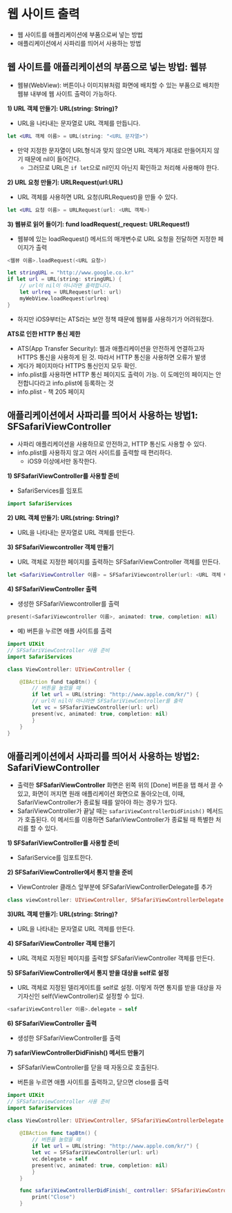 # 웹 사이트 출력  

- 웹 사이트를 애플리케이션에 부품으로써 넣는 방법  
- 애플리케이션에서 사파리를 띄어서 사용하는 방법  

## 웹 사이트를 애플리케이션의 부품으로 넣는 방법: 웹뷰  
- 웹뷰(WebView): 버튼이나 이미지뷰처럼 화면에 배치할 수 있는 부품으로 배치한 웹뷰 내부에 웹 사이트 출력이 가능하다.  

**1) URL 객체 만들기: URL(string: String)?**  
- URL을 나타내는 문자열로 URL 객체를 만듭니다.  
```swift
let <URL 객체 이름> = URL(string: "<URL 문자열>") 
```
 - 만약 지정한 문자열이 URL형식과 맞지 않으면 URL 객체가 제대로 만들어지지 않기 때문에 nil이 들어간다.  
   - 그러므로 URL은 `if let`으로 nil인지 아닌지 확인하고 처리해 사용해야 한다.  

**2) URL 요청 만들기: URLRequest(url:URL)**  
- URL 객체를 사용하면 URL 요청(URLRequest)을 만들 수 있다.  
```swift
let <URL 요청 이름> = URLRequest(url: <URL 객체>)  
```

**3) 웹뷰로 읽어 들이기: fund loadRequest(_request: URLRequest!)**  
- 웹뷰에 있는 loadRequest() 메서드의 매개변수로 URL 요청을 전달하면 지정한 페이지가 출력  
```swift
<웹뷰 이름>.loadRequest(<URL 요청>)  
```
```swift
let stringURL = "http://www.google.co.kr"
if let url = URL(string: stringURL) {
    // url이 nil이 아니라면 출력합니다. 
    let urlreq = URLRequest(url: url)   
    myWebView.loadRequest(urlreq)  
}  
```

- 하지만 iOS9부터는 ATS라는 보안 정책 때문에 웹뷰를 사용하기가 어려워졌다.  

**ATS로 인한 HTTP 통신 제한**  
- ATS(App Transfer Security): 웹과 애플리케이션을 안전하게 연결하고자 HTTPS 통신을 사용하게 된 것. 따라서 HTTP 통신을 사용하면 오류가 발생   
- 게다가 페이지마다 HTTPS 통신인지 모두 확인.  
- info.plist를 사용하면 HTTP 통신 페이지도 출력이 가능. 이 도메인의 페이지는 안전합니다라고 info.plist에 등록하는 것  
 - info.plist - 책 205 페이지  

## 애플리케이션에서 사파리를 띄어서 사용하는 방법1: SFSafariViewController  
- 사파리 애플리케이션을 사용하므로 안전하고, HTTP 통신도 사용할 수 있다.  
- info.plist를 사용하지 않고 여러 사이트를 출력할 때 편리하다.  
  - iOS9 이상에서만 동작한다.  

**1) SFSafariViewController를 사용할 준비**  
- SafariServices를 임포트  
```swift
import SafariServices
```

**2) URL 객체 만들기: URL(string: String)?**  
- URL을 나타내는 문자열로 URL 객체를 만든다.  

**3) SFSafariViewcontroller 객체 만들기**  
- URL 객체로 지정한 페이지를 출력하는 SFSafariViewController 객체를 만든다.  
```swift
let <SafariViewController 이름> = SFSafariViewcontroller(url: <URL 객체 이름>)  
```

**4) SFSafariViewController 출력**  
- 생성한 SFSafariViewcontroller를 출력  
```swift
present(<SafariViewcontroller 이름>, animated: true, completion: nil)  
```

- 예) 버튼을 누르면 애플 사이트를 출력  
```swift
import UIKit  
// SFSafariViewController 사용 준비  
import SafariServices  

class ViewController: UIViewController { 

    @IBAction fund tapBtn() { 
        // 버튼을 눌렀을 때  
        if let url = URL(string: "http://www.apple.com/kr/") {
        // url이 nil이 아니라면 SFSafariViewController를 출력  
        let vc = SFSafariViewController(url: url)
        present(vc, animated: true, completion: nil)
        }
    }
}
```

## 애플리케이션에서 사파리를 띄어서 사용하는 방법2: SafariViewController

- 출력한 **SFSafariViewController** 화면은 왼쪽 위의 [Done] 버튼을 탭 해서 끌 수 있고, 화면이 꺼지면 원래 애플리케이션 화면으로 돌아오는데, 이때, SafariViewController가 종료될 때를 알아야 하는 경우가 있다.  
- SafariViewController가 끝날 때는 `safariViewControllerDidFinish()` 메서드가 호출된다. 이 메서드를 이용하면 SafariViewController가 종료될 때 특별한 처리를 할 수 있다.  

**1) SFSafariViewController를 사용할 준비**  
- SafariService를 임포트한다.  

**2) SFSafariViewController에서 통지 받을 준비**  
- ViewControler 클래스 앞부분에 SFSafariViewControllerDelegate를 추가  
```swift
class viewController: UIViewController, SFSafariViewControllerDelegate  
```

**3)URL 객체 만들기: URL(string: String)?**
- URL을 나타내는 문자열로 URL 객체를 만든다.  

**4) SFSafariViewController 객체 만들기**  
- URL 객체로 지정된 페이지를 출력할 SFSafariViewController 객체를 만든다.  

**5) SFSafariViewController에서 통지 받을 대상을 self로 설정**  
- URL 객체로 지정된 델리게이트를 self로 설정. 이렇게 하면 통지를 받을 대상을 자기자신인 self(ViewController)로 설정할 수 있다.  
```swift
<safariViewController 이름>.delegate = self
```

**6) SFSafariViewController 출력**  
- 생성한 SFSafariViewController를 출력  

**7) safariViewControllerDidFinish() 메서드 만들기**  
- SFSafariViewController를 닫을 때 자동으로 호출된다.  

- 버튼을 누르면 애플 사이트를 출력하고, 닫으면 close를 출력  
```swift
import UIKit
// SFSafariviewController 사용 준비  
import SafariServices

class ViewController: UIViewController, SFSafariViewControllerDelegate {
    
    @IBAction func tapBtn() {
        // 버튼을 눌렀을 때  
        if let url = URL(string: "http://www.apple.com/kr/") { 
        let vc = SFSafariViewController(url: url)  
        vc.delegate = self  
        present(vc, animated: true, completion: nil) 
        }
    } 

    func safariViewControllerDidFinish(_ controller: SFSafariViewController) {
        print("Close")
    }
```

